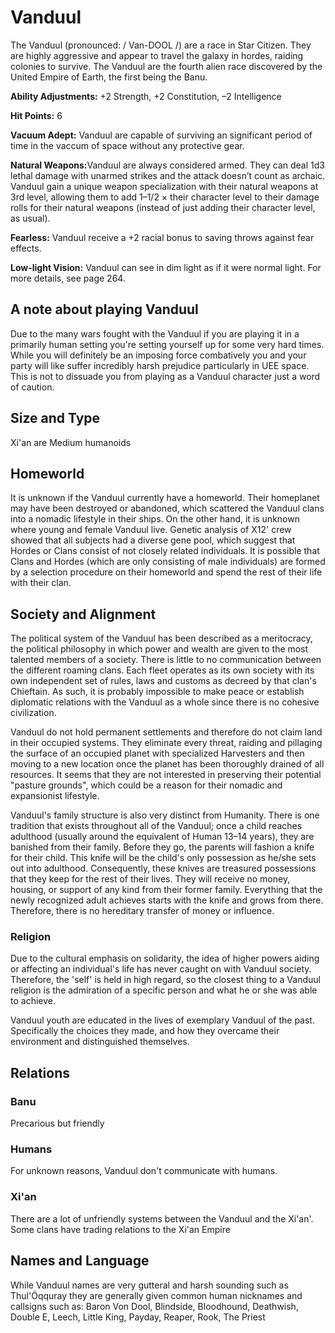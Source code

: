 # Vanduul

The Vanduul (pronounced: / Van-DOOL /) are a race in Star Citizen. They are highly aggressive and appear to travel the galaxy in hordes, raiding colonies to survive. The Vanduul are the fourth alien race discovered by the United Empire of Earth, the first being the Banu.

<strong>Ability Adjustments:</strong> +2 Strength, +2 Constitution, –2 Intelligence

<strong>Hit Points:</strong> 6

<strong>Vacuum Adept:</strong> Vanduul are capable of surviving an significant period of time in the vaccum of space without any protective gear. 

<strong>Natural Weapons:</strong>Vanduul are always considered armed. They can deal 1d3 lethal damage with unarmed strikes and the attack doesn’t count as archaic. Vanduul gain a unique weapon specialization with their natural weapons at 3rd level, allowing them to add 1–1/2 × their character level to their damage rolls for their natural weapons (instead of just adding their character level, as usual).

<strong>Fearless:</strong> Vanduul receive a +2 racial bonus to saving throws against fear effects.

<strong>Low-light Vision:</strong> Vanduul can see in dim light as if it were normal light. For more details, see page 264.

## A note about playing Vanduul
Due to the many wars fought with the Vanduul if you are playing it in a primarily human setting you're setting yourself up for some very hard times. While you will definitely be an imposing force combatively you and your party will like suffer incredibly harsh prejudice particularly in UEE space. This is not to dissuade you from playing as a Vanduul character just a word of caution.

## Size and Type
Xi'an are Medium humanoids

## Homeworld
It is unknown if the Vanduul currently have a homeworld. Their homeplanet may have been destroyed or abandoned, which scattered the Vanduul clans into a nomadic lifestyle in their ships. On the other hand, it is unknown where young and female Vanduul live. Genetic analysis of X12' crew showed that all subjects had a diverse gene pool, which suggest that Hordes or Clans consist of not closely related individuals. It is possible that Clans and Hordes (which are only consisting of male individuals) are formed by a selection procedure on their homeworld and spend the rest of their life with their clan.

## Society and Alignment
The political system of the Vanduul has been described as a meritocracy, the political philosophy in which power and wealth are given to the most talented members of a society. There is little to no communication between the different roaming clans. Each fleet operates as its own society with its own independent set of rules, laws and customs as decreed by that clan's Chieftain. As such, it is probably impossible to make peace or establish diplomatic relations with the Vanduul as a whole since there is no cohesive civilization. 

Vanduul do not hold permanent settlements and therefore do not claim land in their occupied systems. They eliminate every threat, raiding and pillaging the surface of an occupied planet with specialized Harvesters and then moving to a new location once the planet has been thoroughly drained of all resources. It seems that they are not interested in preserving their potential "pasture grounds", which could be a reason for their nomadic and expansionist lifestyle.

Vanduul's family structure is also very distinct from Humanity. There is one tradition that exists throughout all of the Vanduul; once a child reaches adulthood (usually around the equivalent of Human 13–14 years), they are banished from their family. Before they go, the parents will fashion a knife for their child. This knife will be the child's only possession as he/she sets out into adulthood. Consequently, these knives are treasured possessions that they keep for the rest of their lives. They will receive no money, housing, or support of any kind from their former family. Everything that the newly recognized adult achieves starts with the knife and grows from there. Therefore, there is no hereditary transfer of money or influence.

### Religion
Due to the cultural emphasis on solidarity, the idea of higher powers aiding or affecting an individual's life has never caught on with Vanduul society. Therefore, the 'self' is held in high regard, so the closest thing to a Vanduul religion is the admiration of a specific person and what he or she was able to achieve.

Vanduul youth are educated in the lives of exemplary Vanduul of the past. Specifically the choices they made, and how they overcame their environment and distinguished themselves.

## Relations
### Banu
Precarious but friendly

### Humans
For unknown reasons, Vanduul don't communicate with humans.

### Xi'an
There are a lot of unfriendly systems between the Vanduul and the Xi'an'. Some clans have trading relations to the Xi'an Empire

## Names and Language
While Vanduul names are very gutteral and harsh sounding such as Thul'Óqquray they are generally given common human nicknames and callsigns such as: 
Baron Von Dool, Blindside, Bloodhound, Deathwish, Double E, Leech, Little King, Payday, Reaper, Rook, The Priest
